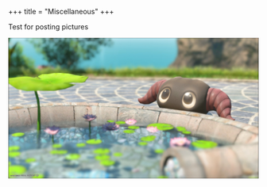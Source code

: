 +++
title = "Miscellaneous"
+++

Test for posting pictures

<p style="text-align: center;"><img src="/else/yan.jpg" alt="ヤーン"></p>